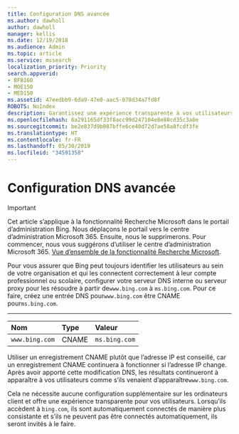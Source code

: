 ```yaml
---
title: Configuration DNS avancée
ms.author: dawholl
author: dawholl
manager: kellis
ms.date: 12/19/2018
ms.audience: Admin
ms.topic: article
ms.service: mssearch
localization_priority: Priority
search.appverid:
- BFB160
- MOE150
- MED150
ms.assetid: 47eedbb9-6da9-47e0-aac5-078d34a7fd8f
ROBOTS: NoIndex
description: Garantissez une expérience transparente à vos utilisateurs pour se connecter en configurant votre serveur DNS à l’aide d’un enregistrement CNAME
ms.openlocfilehash: 6a291165df33f8acc99d247104e8e88cd35c3a0e
ms.sourcegitcommit: be2e837d9b087bffe6ce40d72d7ae58a8fcdf3fe
ms.translationtype: HT
ms.contentlocale: fr-FR
ms.lasthandoff: 05/30/2019
ms.locfileid: "34591358"
---
```

# <a name="advanced-dns-configuration"></a>Configuration DNS avancée

> [!IMPORTANT]
> Cet article s’applique à la fonctionnalité Recherche Microsoft dans le portail d’administration Bing. Nous déplaçons le portail vers le centre d’administration Microsoft 365. Ensuite, nous le supprimerons. Pour commencer, nous vous suggérons d’utiliser le centre d’administration Microsoft 365. [Vue d’ensemble de la fonctionnalité Recherche Microsoft](overview-microsoft-search.md).
    
Pour vous assurer que Bing peut toujours identifier les utilisateurs au sein de votre organisation et qui les connectent correctement à leur compte professionnel ou scolaire, configurer votre serveur DNS interne ou serveur proxy pour les résoudre à partir de`www.bing.com` à `ms.bing.com`. Pour ce faire, créez une entrée DNS pour`www.bing.com` être CNAME pour`ms.bing.com`.
  
****

|**Nom**|**Type**|**Valeur**|
|:-----|:-----|:-----|
|`www.bing.com`  <br/> |CNAME  <br/> |`ms.bing.com`  <br/> |
   
Utiliser un enregistrement CNAME plutôt que l’adresse IP est conseillé, car un enregistrement CNAME continuera à fonctionner si l’adresse IP change. Après avoir apporté cette modification DNS, les résultats continueront à apparaître à vos utilisateurs comme s’ils venaient d’apparaître`www.bing.com`. 
  
Cela ne nécessite aucune configuration supplémentaire sur les ordinateurs client et offre une expérience transparente pour vos utilisateurs. Lorsqu’ils accèdent à `bing.com`, ils sont automatiquement connectés de manière plus consistante et s’ils ne peuvent pas être connectés automatiquement, ils seront invités à le faire.
